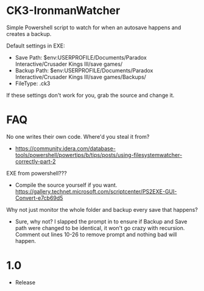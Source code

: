 # CK3-IronmanWatcher
 
Simple Powershell script to watch for when an autosave happens and creates a backup.

Default settings in EXE:
- Save Path: $env:USERPROFILE/Documents/Paradox Interactive/Crusader Kings III/save games/
- Backup Path: $env:USERPROFILE/Documents/Paradox Interactive/Crusader Kings III/save games/Backups/
- FileType: .ck3

If these settings don't work for you, grab the source and change it. 

# FAQ

No one writes their own code. Where'd you steal it from?
- https://community.idera.com/database-tools/powershell/powertips/b/tips/posts/using-filesystemwatcher-correctly-part-2

EXE from powershell??? 
- Compile the source yourself if you want. https://gallery.technet.microsoft.com/scriptcenter/PS2EXE-GUI-Convert-e7cb69d5

Why not just monitor the whole folder and backup every save that happens? 
- Sure, why not? I slapped the prompt in to ensure if Backup and Save path were changed to be identical, it won't go crazy with recursion. Comment out lines 10-26 to remove prompt and nothing bad will happen. 

# 1.0 
- Release
